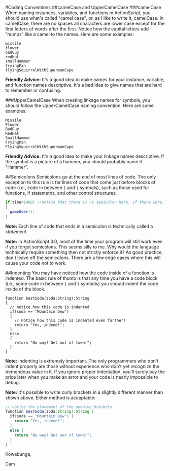 #Coding Conventions
##camelCase and UpperCamelCase
###camelCase
When naming instances, variables, and functions in ActionScript, you should use what's called "camel case", or, as I like to write it, camelCase. In camelCase, there are no spaces all characters are lower case except for the first letters of words after the first. Notice how the capital letters add "humps" like a camel to the names. Here are some examples:
```
missile
flower
badGuy
redHat
smallHammer
fryingPan
flyingSquirrelWithSupermanCape
```

**Friendly Advice:** It's a good idea to make names for your instance, variable, and function names descriptive. It's a bad idea to give names that are hard to remember or confusing.

###UpperCamelCase
When creating linkage names for symbols, you should follow the UpperCamelCase naming convention. Here are some examples:
```
Missile
Flower
BadGuy
RedHat
SmallHammer
FryingPan
FlyingSquirrelWithSupermanCape
```

**Friendly Advice:** It's a good idea to make your linkage names descriptive. If the symbol is a picture of a hammer, you should probably name it "Hammer".

##Semicolons
Semicolons go at the end of most lines of code. The only exception to this rule is for lines of code that come just before blocks of code (i.e., code in between `{` and `}` symbols), such as those used for functions, if statemetns, and other control structures.

```java
if(time>1000) //notice that there is no semicolon here. If there were, we'd have major problems.
{
  gameOver();
}
```

**Note:** Each line of code that ends in a semicolon is technically called a *statement*.

**Note:** In ActionScript 3.0, most of the time your program will still work even if you forget semicolons. This seems silly to me. Why would the language technically require something then not strictly enforce it? As good practice, don't leave off the semicolons. There are a few edge cases where this will cause your code not to work.

##Indenting
You may have noticed how the code inside of a function is indented. The basic rule of thumb is that any time you have a code block (i.e., some code in between `{` and `}` symbols) you should indent the code inside of the block.

```
function bestSoda(soda:String):String
{
  // notice how this code is indented
  if(soda == "Mountain Dew")
  {
    // notice how this code is indented even further!
    return "Yes, indeed!";
  }
  else
  {
    return "No way! Get out of town!";
  }
}
```

**Note:** Indenting is extremely important. The only programmers who don't indent properly are those without experience who don't yet recognize the tremendous value in it. If you ignore proper indentation, you'll surely pay the price later when you make an error and your code is nearly impossible to debug.

**Note:** It's possible to write curly brackets in a slightly different manner than shown above. Either method is acceptable:
```java
// notice the placement of the opening brackets
function bestSoda(soda:String):String {
  if(soda == "Mountain Dew") {
    return "Yes, indeed!";
  }
  else {
    return "No way! Get out of town!";
  }
}
```

Kowabunga,

Cam
